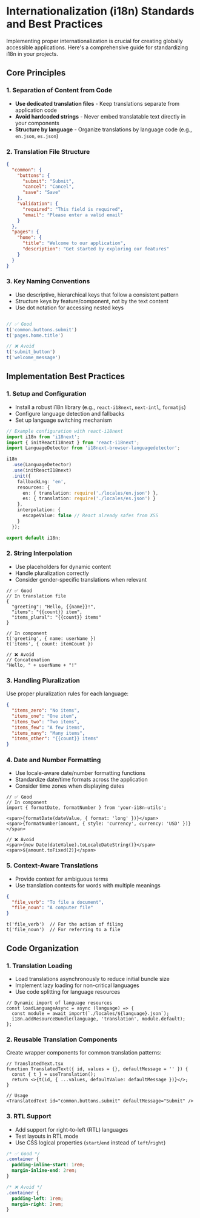 # Internationalization (i18n) Standards and Best Practices
Implementing proper internationalization is crucial for creating globally accessible applications. Here's a comprehensive guide for standardizing i18n in your projects.
## Core Principles
### 1. Separation of Content from Code
- **Use dedicated translation files** - Keep translations separate from application code
- **Avoid hardcoded strings** - Never embed translatable text directly in your components
- **Structure by language** - Organize translations by language code (e.g., `en.json`, `es.json`)

### 2. Translation File Structure
```json
{
  "common": {
    "buttons": {
      "submit": "Submit",
      "cancel": "Cancel",
      "save": "Save"
    },
    "validation": {
      "required": "This field is required",
      "email": "Please enter a valid email"
    }
  },
  "pages": {
    "home": {
      "title": "Welcome to our application",
      "description": "Get started by exploring our features"
    }
  }
}
```

### 3. Key Naming Conventions
- Use descriptive, hierarchical keys that follow a consistent pattern
- Structure keys by feature/component, not by the text content
- Use dot notation for accessing nested keys

```ts

// ✅ Good
t('common.buttons.submit')
t('pages.home.title')

// ❌ Avoid
t('submit_button')
t('welcome_message')

```

## Implementation Best Practices
### 1. Setup and Configuration
- Install a robust i18n library (e.g., `react-i18next`, `next-intl`, `formatjs`)
- Configure language detection and fallbacks
- Set up language switching mechanism

```ts
// Example configuration with react-i18next
import i18n from 'i18next';
import { initReactI18next } from 'react-i18next';
import LanguageDetector from 'i18next-browser-languagedetector';

i18n
  .use(LanguageDetector)
  .use(initReactI18next)
  .init({
    fallbackLng: 'en',
    resources: {
      en: { translation: require('./locales/en.json') },
      es: { translation: require('./locales/es.json') }
    },
    interpolation: {
      escapeValue: false // React already safes from XSS
    }
  });

export default i18n;

```


### 2. String Interpolation
- Use placeholders for dynamic content
- Handle pluralization correctly
- Consider gender-specific translations when relevant

```tsx
// ✅ Good
// In translation file
{
  "greeting": "Hello, {{name}}!",
  "items": "{{count}} item",
  "items_plural": "{{count}} items"
}

// In component
t('greeting', { name: userName })
t('items', { count: itemCount })

// ❌ Avoid
// Concatenation
"Hello, " + userName + "!"

```

### 3. Handling Pluralization
Use proper pluralization rules for each language:
```json
{
  "items_zero": "No items",
  "items_one": "One item",
  "items_two": "Two items",
  "items_few": "A few items",
  "items_many": "Many items",
  "items_other": "{{count}} items"
}
```

### 4. Date and Number Formatting
- Use locale-aware date/number formatting functions
- Standardize date/time formats across the application
- Consider time zones when displaying dates

```tsx
// ✅ Good
// In component
import { formatDate, formatNumber } from 'your-i18n-utils';

<span>{formatDate(dateValue, { format: 'long' })}</span>
<span>{formatNumber(amount, { style: 'currency', currency: 'USD' })}</span>

// ❌ Avoid
<span>{new Date(dateValue).toLocaleDateString()}</span>
<span>${amount.toFixed(2)}</span>

```

### 5. Context-Aware Translations
- Provide context for ambiguous terms
- Use translation contexts for words with multiple meanings

```json
{
  "file_verb": "To file a document",
  "file_noun": "A computer file"
}

```

```tsx
t('file_verb')  // For the action of filing
t('file_noun')  // For referring to a file
```

## Code Organization
### 1. Translation Loading
- Load translations asynchronously to reduce initial bundle size
- Implement lazy loading for non-critical languages
- Use code splitting for language resources

```tsx
// Dynamic import of language resources
const loadLanguageAsync = async (language) => {
  const module = await import(`./locales/${language}.json`);
  i18n.addResourceBundle(language, 'translation', module.default);
};
```

### 2. Reusable Translation Components
Create wrapper components for common translation patterns:

```tsx
// TranslatedText.tsx
function TranslatedText({ id, values = {}, defaultMessage = '' }) {
  const { t } = useTranslation();
  return <>{t(id, { ...values, defaultValue: defaultMessage })}</>;
}

// Usage
<TranslatedText id="common.buttons.submit" defaultMessage="Submit" />
```


### 3. RTL Support
- Add support for right-to-left (RTL) languages
- Test layouts in RTL mode
- Use CSS logical properties (`start`/`end` instead of `left`/`right`)

```css
/* ✅ Good */
.container {
  padding-inline-start: 1rem;
  margin-inline-end: 2rem;
}

/* ❌ Avoid */
.container {
  padding-left: 1rem;
  margin-right: 2rem;
}

```